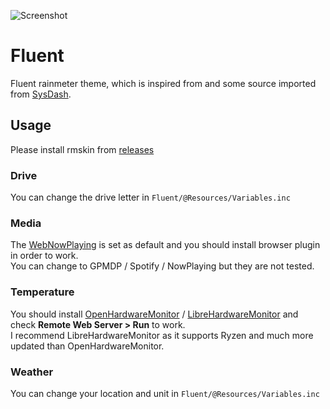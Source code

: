 ![Screenshot](https://i.imgur.com/xNfFbbz.png)

# Fluent
Fluent rainmeter theme, which is inspired from and some source imported from [SysDash](https://github.com/marcopixel/SysDash).

## Usage
Please install rmskin from [releases](https://github.com/HelloWorld017/Fluent/releases)

### Drive
You can change the drive letter in `Fluent/@Resources/Variables.inc`

### Media
The [WebNowPlaying](https://github.com/tjhrulz/WebNowPlaying) is set as default and you should install browser plugin in order to work.  
You can change to GPMDP / Spotify / NowPlaying but they are not tested.

### Temperature
You should install [OpenHardwareMonitor](https://github.com/openhardwaremonitor/openhardwaremonitor) / [LibreHardwareMonitor](https://github.com/LibreHardwareMonitor/LibreHardwareMonitor/) and check **Remote Web Server > Run** to work.  
I recommend LibreHardwareMonitor as it supports Ryzen and much more updated than OpenHardwareMonitor.

### Weather
You can change your location and unit in `Fluent/@Resources/Variables.inc`
